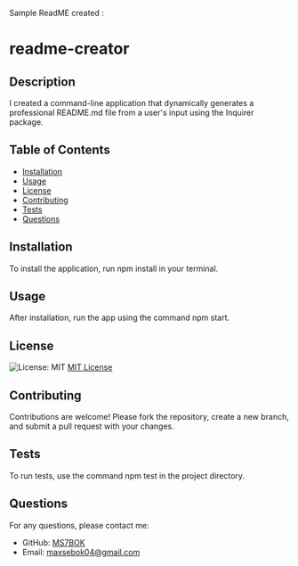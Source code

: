 Sample ReadME created : 
# readme-creator
  
## Description
I created a command-line application that dynamically generates a professional README.md file from a user's input using the Inquirer package.
  
## Table of Contents
- [Installation](#installation)
- [Usage](#usage)
- [License](#license)
- [Contributing](#contributing)
- [Tests](#tests)
- [Questions](#questions)
  
## Installation
To install the application, run npm install in your terminal.
  
## Usage
After installation, run the app using the command npm start.
  
## License
![License: MIT](https://img.shields.io/badge/License-MIT-yellow.svg)
[MIT License](https://opensource.org/licenses/MIT)
  
## Contributing
Contributions are welcome! Please fork the repository, create a new branch, and submit a pull request with your changes.
  
## Tests
To run tests, use the command npm test in the project directory. 
  
## Questions
For any questions, please contact me:
- GitHub: [MS7BOK](https://github.com/MS7BOK)
- Email: maxsebok04@gmail.com
    